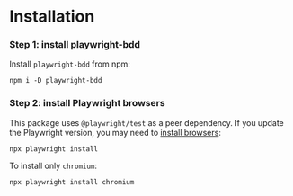 # Installation

### Step 1: install playwright-bdd

Install `playwright-bdd` from npm:

```
npm i -D playwright-bdd
```

### Step 2: install Playwright browsers

This package uses `@playwright/test` as a peer dependency. If you update the Playwright version, you may need to [install browsers](https://playwright.dev/docs/browsers):

```
npx playwright install
```

To install only `chromium`:
```
npx playwright install chromium
```